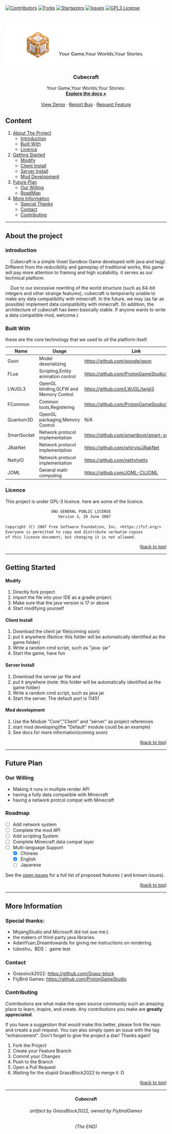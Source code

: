 [![Contributors][contributors-shield]][contributors-url]
[![Forks][forks-shield]][forks-url]
[![Stargazers][stars-shield]][stars-url]
[![Issues][issues-shield]][issues-url]
[![GPL3 License][license-shield]][license-url]

<br/>
<div align="center" id="readme-top">

![yep](Cubecraft-Client/src/main/resources/resource/cubecraft/texture/gui/logo/game_logo.png)

<h3 align="center">Cubecraft</h3>
  <p align="center">Your Game,Your Worlds,Your Stories.
    <br />
    <a href="https://github.com/othneildrew/Best-README-Template"><strong>Explore the docs »</strong></a>
    <br />
    <br />
    <a href="https://github.com/othneildrew/Best-README-Template">View Demo</a>
    ·
    <a href="https://github.com/othneildrew/Best-README-Template/issues">Report Bug</a>
    ·
    <a href="https://github.com/othneildrew/Best-README-Template/issues">Request Feature</a>
  </p>
</div>

## Content

<ol>
    <li>
        <a href="#about-the-project">About The Project</a>
        <ul>
            <li><a href="#introduction">Introduction</a></li>
            <li><a href="#built-with">Built With</a></li>
            <li><a href="#licence">Licence</a></li>
        </ul>
    </li>
    <li>
        <a href="#getting-started">Getting Started</a>
        <ul>
            <li><a href="#modify">Modify</a></li>
            <li><a href="#client-install">Client Install</a></li>
            <li><a href="#server-install">Server Install</a></li>
            <li><a href="#mod-dev">Mod Development</a></li>
        </ul>
    </li>
    <li><a href="#future-plan">Future Plan</a>
        <ul>
            <li><a href="#our-willing">Our Willing</a></li>
            <li><a href="#roadmap">RoadMap</a></li>
        </ul>
    </li>
    <li><a href="#future-plan">More Information</a>
        <ul>
            <li><a href="#special-thanks">Special Thanks</a></li>
            <li><a href="#contact">Contact</a></li>
            <li><a href="#contributing">Contributing</a></li>
        </ul>
    </li>
</ol>

<div id="about-the-project"></div>




<hr>




## About the project

<div id="introduction"></div>

### introduction

&nbsp;&nbsp;&nbsp;
Cubecraft is a simple Voxel Sandbox Game developed with java and lwjgl.
Different from the reducibility and gameplay of traditional works,
this game will pay more attention to framing and high scalability.
it serves as our technical platform.

&nbsp;&nbsp;&nbsp;
Due to our excessive rewriting of the world structure (such as 64-bit integers and other strange features),
cubecraft is temporarily unable to make any data compatibility with minecraft.
In the future, we may (as far as possible) implement data compatibility with minecraft.
(In addition, the architecture of cubecraft has been basically stable.
If anyone wants to write a data compatible mod, welcome.)



<div id="built-with"></div>

### Built With

these are the core technology that we used to uil the platform itself.

| Name        | Usage                                  | Link                                        |
|-------------|----------------------------------------|---------------------------------------------|
| Gson        | Model deserializing                    | https://github.com/google/gson              |
| FLua        | Scripting,Entity animation control     | https://github.com/ProtonGameStudio/FLua    |
| LWJGL3      | OpenGL binding,GLFW and Memory Control | https://github.com/LWJGL/lwjgl3             |
| FCommon     | Common tools,Registering               | https://github.com/ProtonGameStudio/FCommon |
| Quantum3D   | OpenGL packaging,Memory Control        | N/A                                         |
| SmartSocket | Network protocol implementation        | https://github.com/smartboot/smart-socket   |
| JRakNet     | Network protocol implementation        | https://github.com/whirvis/JRakNet          |
| NettyIO     | Network protocol implementation        | https://github.com/netty/netty              |
| JOML        | General math computing                 | https://github.com/JOML-CI/JOML             |

<div id="licence"></div>

### Licence

This project is under GPL-3 licence.
here are some of the licence.

```
                    GNU GENERAL PUBLIC LICENSE
                       Version 3, 29 June 2007

Copyright (C) 2007 Free Software Foundation, Inc. <https://fsf.org/>
Everyone is permitted to copy and distribute verbatim copies
of this license document, but changing it is not allowed. 

```

<p align="right">(<a href="#readme-top">back to top</a>)</p>



<hr/>




<div id="getting-started"></div>

## Getting Started

<div id="modify"></div>

#### Modify

1. Directly fork project
2. import the file into your IDE as a gradle project.
3. Make sure that the java version is 17 or above
4. Start modifying yourself

<div id="client-install"></div>

#### Client Install

1. Download the client jar file(coming soon)
2. put it anywhere (Notice: this folder will be automatically identified as the game
   folder)
3. Write a random cmd script, such as "java -jar"
4. Start the game, have fun

<div id="server-install"></div>

#### Server Install

1. Download the server jar file and
2. put it anywhere (note: this folder will be automatically identified as the game
   folder)
3. Write a random cmd script, such as java jar
4. Start the server. The default port is 11451

<div id="mod-dev"></div>

#### Mod development

1. Use the Module "Core","Client" and "server" as project references
2. start mod developing(the "Default" module could be an example)
3. See docs for more information(coming soon)

<!-- USAGE EXAMPLES -->

<p align="right">(<a href="#readme-top">back to top</a>)</p>

<hr/>

<div id="future plan"></div>

## Future Plan

<div id="our-willing"></div>

### Our Willing

- Making it runs in multiple render API
- having a fully data compatible with Minecraft
- having a network protcol compat with Minecraft

<div id="roadmap"></div>

### Roadmap

- [ ] Add network system
- [ ] Complete the mod API
- [ ] Add scripting System
- [ ] Complete Minecraft data compat layer
- [ ] Multi-language Support
    - [x] Chinese
    - [x] English
    - [ ] Japanese

See the [open issues](https://github.com/ProtonGameStudio/Cubecraft/issues) for a full list of proposed features (
and known issues).

<p align="right">(<a href="#readme-top">back to top</a>)</p>




<hr/>




<div id="more-info"></div>

## More Information

<div id="special-thanks"></div>

### Special thanks:

- MojangStudio and Microsoft did not sue me:).
- the makers of third-party java libraries.
- AdamYuan,Dreamtowards for giving me instructions on rendering.
- tuboshu，BDS： game test

<div id="contact"></div>

### Contact

- Grasslock2022: https://github.com/Grass-block
- FlyBird Games: https://github.com/ProtonGameStudio

<div id="contributing"></div>

### Contributing

Contributions are what make the open source community such an amazing place to learn, inspire, and create. Any
contributions you make are **greatly appreciated**.

If you have a suggestion that would make this better, please fork the repo and create a pull request. You can also
simply open an issue with the tag "enhancement".
Don't forget to give the project a star! Thanks again!

1. Fork the Project
2. Create your Feature Branch
3. Commit your Changes
4. Push to the Branch
5. Open a Pull Request
6. Waiting for the stupid GrassBlock2022 to merge it :D

<p align="right">(<a href="#readme-top">back to top</a>)</p>

<hr>

<h4 align="center">Cubecraft</h4>
<h6 align="center">artifact by GrassBlock2022, owned by FlybirdGames</h6>

<h6 align="center">(The END)</h6>




[contributors-shield]: https://img.shields.io/github/contributors/ProtonGameStudio/Cubecraft.svg?style=for-the-badge
[contributors-url]: https://github.com/ProtonGameStudio/Cubecraft/graphs/contributors
[forks-shield]: https://img.shields.io/github/forks/ProtonGameStudio/Cubecraft.svg?style=for-the-badge
[forks-url]: https://github.com/ProtonGameStudio/Cubecraft/network/members
[stars-shield]: https://img.shields.io/github/stars/ProtonGameStudio/Cubecraft.svg?style=for-the-badge
[stars-url]: https://github.com/ProtonGameStudio/Cubecraft/stargazers
[issues-shield]: https://img.shields.io/github/issues/ProtonGameStudio/Cubecraft.svg?style=for-the-badge
[issues-url]: https://github.com/ProtonGameStudio/Cubecraft/issues
[license-shield]: https://img.shields.io/github/license/ProtonGameStudio/Cubecraft.svg?style=for-the-badge
[license-url]: https://github.com/ProtonGameStudio/Cubecraft/blob/master/LICENSE.txt

